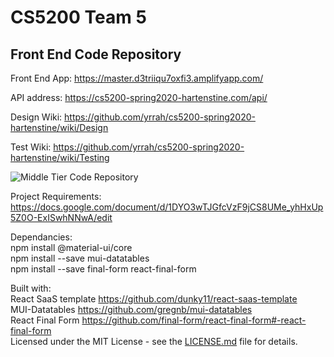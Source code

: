 # CS5200 Team 5 
## Front End Code Repository

Front End App: https://master.d3triiqu7oxfi3.amplifyapp.com/

API address: https://cs5200-spring2020-hartenstine.com/api/

Design Wiki: https://github.com/yrrah/cs5200-spring2020-hartenstine/wiki/Design

Test Wiki: https://github.com/yrrah/cs5200-spring2020-hartenstine/wiki/Testing

![Middle Tier Code Repository](https://github.com/yrrah/cs5200-spring2020-hartenstine "Middle Tier Code Repository")

Project Requirements: https://docs.google.com/document/d/1DYO3wTJGfcVzF9jCS8UMe_yhHxUp5Z0O-ExISwhNNwA/edit

Dependancies:  
npm install @material-ui/core  
npm install --save mui-datatables   
npm install --save final-form react-final-form  

Built with:  
React SaaS template https://github.com/dunky11/react-saas-template  
MUI-Datatables https://github.com/gregnb/mui-datatables   
React Final Form https://github.com/final-form/react-final-form#-react-final-form  
Licensed under the MIT License - see the [LICENSE.md](https://github.com/dunky11/react-saas-template/blob/master/LICENSE) file for details.



